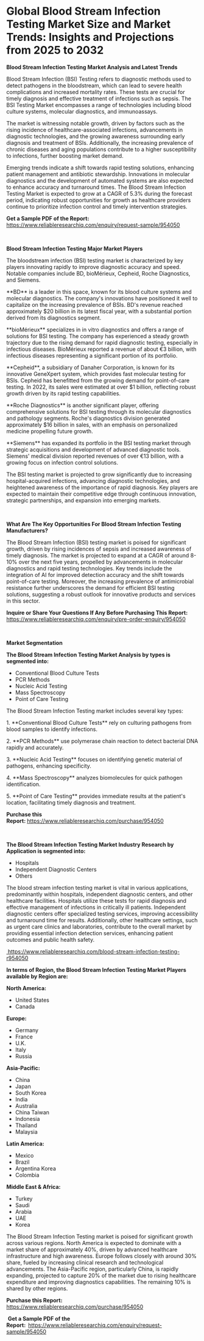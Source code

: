 <p><h1>Global Blood Stream Infection Testing Market Size and Market Trends: Insights and Projections from 2025 to 2032</h1></p><p><strong>Blood Stream Infection Testing Market Analysis and Latest Trends</strong></p>
<p><p>Blood Stream Infection (BSI) Testing refers to diagnostic methods used to detect pathogens in the bloodstream, which can lead to severe health complications and increased mortality rates. These tests are crucial for timely diagnosis and effective treatment of infections such as sepsis. The BSI Testing Market encompasses a range of technologies including blood culture systems, molecular diagnostics, and immunoassays.</p><p>The market is witnessing notable growth, driven by factors such as the rising incidence of healthcare-associated infections, advancements in diagnostic technologies, and the growing awareness surrounding early diagnosis and treatment of BSIs. Additionally, the increasing prevalence of chronic diseases and aging populations contribute to a higher susceptibility to infections, further boosting market demand.</p><p>Emerging trends indicate a shift towards rapid testing solutions, enhancing patient management and antibiotic stewardship. Innovations in molecular diagnostics and the development of automated systems are also expected to enhance accuracy and turnaround times. The Blood Stream Infection Testing Market is expected to grow at a CAGR of 5.3% during the forecast period, indicating robust opportunities for growth as healthcare providers continue to prioritize infection control and timely intervention strategies.</p></p>
<p><strong>Get a Sample PDF of the Report:&nbsp;</strong> <a href="https://www.reliableresearchiq.com/enquiry/request-sample/954050?utm_campaign=2939&utm_medium=2&utm_source=Github&utm_content=ia&utm_term=18042025&utm_id=blood-stream-infection-testing">https://www.reliableresearchiq.com/enquiry/request-sample/954050</a></p>
<p>&nbsp;</p>
<p><strong>Blood Stream Infection Testing Major Market Players</strong></p>
<p><p>The bloodstream infection (BSI) testing market is characterized by key players innovating rapidly to improve diagnostic accuracy and speed. Notable companies include BD, bioMérieux, Cepheid, Roche Diagnostics, and Siemens. </p><p>**BD** is a leader in this space, known for its blood culture systems and molecular diagnostics. The company's innovations have positioned it well to capitalize on the increasing prevalence of BSIs. BD's revenue reached approximately $20 billion in its latest fiscal year, with a substantial portion derived from its diagnostics segment.</p><p>**bioMérieux** specializes in in vitro diagnostics and offers a range of solutions for BSI testing. The company has experienced a steady growth trajectory due to the rising demand for rapid diagnostic testing, especially in infectious diseases. BioMérieux reported a revenue of about €3 billion, with infectious diseases representing a significant portion of its portfolio.</p><p>**Cepheid**, a subsidiary of Danaher Corporation, is known for its innovative GeneXpert system, which provides fast molecular testing for BSIs. Cepheid has benefitted from the growing demand for point-of-care testing. In 2022, its sales were estimated at over $1 billion, reflecting robust growth driven by its rapid testing capabilities.</p><p>**Roche Diagnostics** is another significant player, offering comprehensive solutions for BSI testing through its molecular diagnostics and pathology segments. Roche's diagnostics division generated approximately $16 billion in sales, with an emphasis on personalized medicine propelling future growth.</p><p>**Siemens** has expanded its portfolio in the BSI testing market through strategic acquisitions and development of advanced diagnostic tools. Siemens' medical division reported revenues of over €13 billion, with a growing focus on infection control solutions.</p><p>The BSI testing market is projected to grow significantly due to increasing hospital-acquired infections, advancing diagnostic technologies, and heightened awareness of the importance of rapid diagnosis. Key players are expected to maintain their competitive edge through continuous innovation, strategic partnerships, and expansion into emerging markets.</p></p>
<p>&nbsp;</p>
<p><strong>What Are The Key Opportunities For Blood Stream Infection Testing Manufacturers?</strong></p>
<p><p>The Blood Stream Infection (BSI) testing market is poised for significant growth, driven by rising incidences of sepsis and increased awareness of timely diagnosis. The market is projected to expand at a CAGR of around 8-10% over the next five years, propelled by advancements in molecular diagnostics and rapid testing technologies. Key trends include the integration of AI for improved detection accuracy and the shift towards point-of-care testing. Moreover, the increasing prevalence of antimicrobial resistance further underscores the demand for efficient BSI testing solutions, suggesting a robust outlook for innovative products and services in this sector.</p></p>
<p><strong>Inquire or Share Your Questions If Any Before Purchasing This Report:</strong> <a href="https://www.reliableresearchiq.com/enquiry/pre-order-enquiry/954050?utm_campaign=2939&utm_medium=2&utm_source=Github&utm_content=ia&utm_term=18042025&utm_id=blood-stream-infection-testing">https://www.reliableresearchiq.com/enquiry/pre-order-enquiry/954050</a></p>
<p>&nbsp;</p>
<p><strong>Market Segmentation</strong></p>
<p><strong>The Blood Stream Infection Testing Market Analysis by types is segmented into:</strong></p>
<p><ul><li>Conventional Blood Culture Tests</li><li>PCR Methods</li><li>Nucleic Acid Testing</li><li>Mass Spectroscopy</li><li>Point of Care Testing</li></ul></p>
<p><p>The Blood Stream Infection Testing market includes several key types: </p><p>1. **Conventional Blood Culture Tests** rely on culturing pathogens from blood samples to identify infections.</p><p>2. **PCR Methods** use polymerase chain reaction to detect bacterial DNA rapidly and accurately.</p><p>3. **Nucleic Acid Testing** focuses on identifying genetic material of pathogens, enhancing specificity. </p><p>4. **Mass Spectroscopy** analyzes biomolecules for quick pathogen identification. </p><p>5. **Point of Care Testing** provides immediate results at the patient's location, facilitating timely diagnosis and treatment.</p></p>
<p><strong>Purchase this Report:&nbsp;</strong><a href="https://www.reliableresearchiq.com/purchase/954050?utm_campaign=2939&utm_medium=2&utm_source=Github&utm_content=ia&utm_term=18042025&utm_id=blood-stream-infection-testing">https://www.reliableresearchiq.com/purchase/954050</a></p>
<p>&nbsp;</p>
<p><strong>The Blood Stream Infection Testing Market Industry Research by Application is segmented into:</strong></p>
<p><ul><li>Hospitals</li><li>Independent Diagnostic Centers</li><li>Others</li></ul></p>
<p><p>The blood stream infection testing market is vital in various applications, predominantly within hospitals, independent diagnostic centers, and other healthcare facilities. Hospitals utilize these tests for rapid diagnosis and effective management of infections in critically ill patients. Independent diagnostic centers offer specialized testing services, improving accessibility and turnaround time for results. Additionally, other healthcare settings, such as urgent care clinics and laboratories, contribute to the overall market by providing essential infection detection services, enhancing patient outcomes and public health safety.</p></p>
<p><a href="https://www.reliableresearchiq.com/blood-stream-infection-testing-r954050?utm_campaign=2939&utm_medium=2&utm_source=Github&utm_content=ia&utm_term=18042025&utm_id=blood-stream-infection-testing">&nbsp;https://www.reliableresearchiq.com/blood-stream-infection-testing-r954050</a></p>
<p><strong>In terms of Region, the Blood Stream Infection Testing Market Players available by Region are:</strong></p>
<p>
    <p> <strong> North America: </strong>
        <ul>
            <li>United States</li>
            <li>Canada</li>
        </ul>
        </p> 
    <p> <strong> Europe: </strong>
        <ul>
            <li>Germany</li>
            <li>France</li>
            <li>U.K.</li>
            <li>Italy</li>
            <li>Russia</li>
        </ul>
        </p> 
    <p> <strong> Asia-Pacific: </strong>
        <ul>
            <li>China</li>
            <li>Japan</li>
            <li>South Korea</li>
            <li>India</li>
            <li>Australia</li>
            <li>China Taiwan</li>
            <li>Indonesia</li>
            <li>Thailand</li>
            <li>Malaysia</li>
        </ul>
        </p> 
    <p> <strong> Latin America: </strong>
        <ul>
            <li>Mexico</li>
            <li>Brazil</li>
            <li>Argentina Korea</li>
            <li>Colombia</li>
        </ul>
        </p> 
    <p> <strong> Middle East & Africa: </strong>
        <ul>
            <li>Turkey</li>
            <li>Saudi</li>
            <li>Arabia</li>
            <li>UAE</li>
            <li>Korea</li>
        </ul>
    </p>
    </p>
<p><p>The Blood Stream Infection Testing market is poised for significant growth across various regions. North America is expected to dominate with a market share of approximately 40%, driven by advanced healthcare infrastructure and high awareness. Europe follows closely with around 30% share, fueled by increasing clinical research and technological advancements. The Asia-Pacific region, particularly China, is rapidly expanding, projected to capture 20% of the market due to rising healthcare expenditure and improving diagnostics capabilities. The remaining 10% is shared by other regions.</p></p>
<p><strong>Purchase this Report: </strong><a href="https://www.reliableresearchiq.com/purchase/954050?utm_campaign=2939&utm_medium=2&utm_source=Github&utm_content=ia&utm_term=18042025&utm_id=blood-stream-infection-testing">https://www.reliableresearchiq.com/purchase/954050</a></p>
<p>&nbsp;<strong>Get a Sample PDF of the Report:&nbsp;&nbsp;</strong><a href="https://www.reliableresearchiq.com/enquiry/request-sample/954050?utm_campaign=2939&utm_medium=2&utm_source=Github&utm_content=ia&utm_term=18042025&utm_id=blood-stream-infection-testing">https://www.reliableresearchiq.com/enquiry/request-sample/954050</a></p>
<p><strong></strong></p>
<p><p></p><p></p><p></p></p>